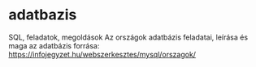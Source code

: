 # adatbazis
 SQL, feladatok, megoldások
 Az országok adatbázis feladatai, leírása és maga az adatbázis forrása: https://infojegyzet.hu/webszerkesztes/mysql/orszagok/
 
